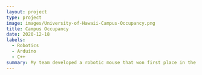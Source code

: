 ```yaml
---
layout: project 
type: project 
image: images/University-of-Hawaii-Campus-Occupancy.png
title: Campus Occupancy 
date: 2020-12-18
labels:
  - Robotics
  - Arduino
  - C++
summary: My team developed a robotic mouse that won first place in the 2015 UH Micromouse competition.
---
```

